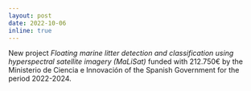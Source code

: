 ```yaml
---
layout: post
date: 2022-10-06
inline: true
---
```


New project <i>Floating marine litter detection and classification using hyperspectral satellite imagery (MaLiSat)</i> funded with 212.750€ by the Ministerio de Ciencia e Innovación of the Spanish Government for the period 2022-2024.

